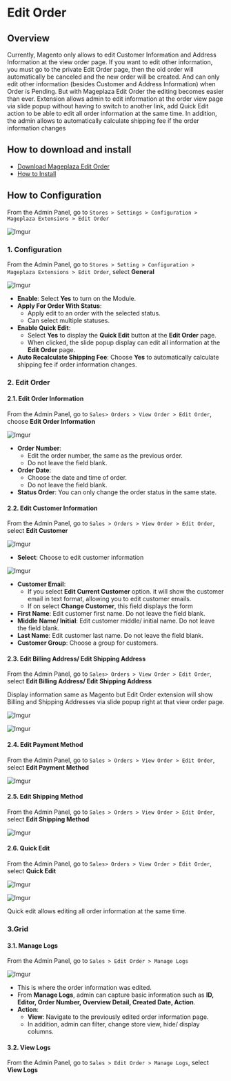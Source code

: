 # Edit Order


## Overview
Currently, Magento only allows to edit Customer Information and Address Information at the view order page. If you want to edit other information, you must go to the private Edit Order page, then the old order will automatically be canceled and the new order will be created. And can only edit other information (besides Customer and Address Information) when Order is Pending.
But with Mageplaza Edit Order the editing becomes easier than ever. Extension allows admin to edit information at the order view page via slide popup without having to switch to another link, add Quick Edit action to be able to edit all order information at the same time. In addition, the admin allows to automatically calculate shipping fee if the order information changes

## How to download and install

- [Download Mageplaza Edit Order](https://www.mageplaza.com/magento-2-edit-order/)
- [How to Install](https://www.mageplaza.com/install-magento-2-extension/)


## How to Configuration
From the Admin Panel, go to `Stores > Settings > Configuration > Mageplaza Extensions > Edit Order`

![Imgur](https://i.imgur.com/jRiI98I.png)

### 1. Configuration
From the Admin Panel, go to `Stores > Setting > Configuration > Mageplaza Extensions > Edit Order`, select **General**

![Imgur](https://i.imgur.com/ELfu8sj.png)

- **Enable**: Select **Yes** to turn on the Module.
- **Apply For Order With Status**:
  - Apply edit to an order with the selected status.
  - Can select multiple statuses.
- **Enable Quick Edit**:
  - Select **Yes** to display the **Quick Edit** button at the **Edit Order** page.
  - When clicked, the slide popup display can edit all information at the **Edit Order** page.
- **Auto Recalculate Shipping Fee**: Choose **Yes** to automatically calculate shipping fee if order information changes.


### 2. Edit Order

#### 2.1. Edit Order Information
From the Admin Panel, go to `Sales> Orders > View Order > Edit Order`, choose **Edit Order Information**

![Imgur](https://i.imgur.com/00HhSiY.png?1)

- **Order Number**:
  - Edit the order number, the same as the previous order.
  - Do not leave the field blank.
- **Order Date**:
  - Choose the date and time of order.
  - Do not leave the field blank.
- **Status Order**: You can only change the order status in the same state.


#### 2.2. Edit Customer Information
From the Admin Panel, go to `Sales > Orders > View Order > Edit Order`, select **Edit Customer**

![Imgur](https://i.imgur.com/SNw34rV.png?1)

- **Select**: Choose to edit customer information

![Imgur](https://i.imgur.com/DWqeg2l.png)

- **Customer Email**:
  - If you select **Edit Current Customer** option. it will show the customer email in text format, allowing you to edit customer emails.
  - If on select **Change Customer**, this field displays the form 
- **First Name**: Edit customer first name. Do not leave the field blank.
- **Middle Name/ Initial**: Edit customer middle/ initial name. Do not leave the field blank.
- **Last Name**: Edit customer last name. Do not leave the field blank.
- **Customer Group**: Choose a group for customers.


#### 2.3. Edit Billing Address/ Edit Shipping Address

From the Admin Panel, go to `Sales> Orders > View Order > Edit Order`, select **Edit Billing Address/ Edit Shipping Address**

Display information same as Magento but Edit Order extension will show Billing and Shipping Addresses via slide popup right at that view order page.

![Imgur](https://i.imgur.com/vw2Y3YR.png?1)

![Imgur](https://i.imgur.com/Du0ozDI.png?1)

#### 2.4. Edit Payment Method

From the Admin Panel, go to `Sales > Orders > View Order > Edit Order`, select **Edit Payment Method**

![Imgur](https://i.imgur.com/spBmZcT.png?1)

#### 2.5. Edit Shipping Method

From the Admin Panel, go to `Sales > Orders > View Order > Edit Order`, select **Edit Shipping Method**

![Imgur](https://i.imgur.com/NWN9QyM.png?1)

#### 2.6. Quick Edit

From the Admin Panel, go to `Sales> Orders > View Order > Edit Order`, select **Quick Edit**

![Imgur](https://i.imgur.com/xxDA22g.png)

![Imgur](https://i.imgur.com/o6ybPPE.png?1)

Quick edit allows editing all order information at the same time.


### 3.Grid

#### 3.1. Manage Logs

From the Admin Panel, go to `Sales > Edit Order > Manage Logs`

![Imgur](https://i.imgur.com/1VDf8il.png)

- This is where the order information was edited.
- From **Manage Logs**, admin can capture basic information such as **ID, Editor, Order Number, Overview Detail, Created Date, Action**.
- **Action**:
  - **View**: Navigate to the previously edited order information page.
  - In addition, admin can filter, change store view, hide/ display columns.

#### 3.2. View Logs

From the Admin Panel, go to `Sales > Edit Order > Manage Logs`, select **View Logs**
